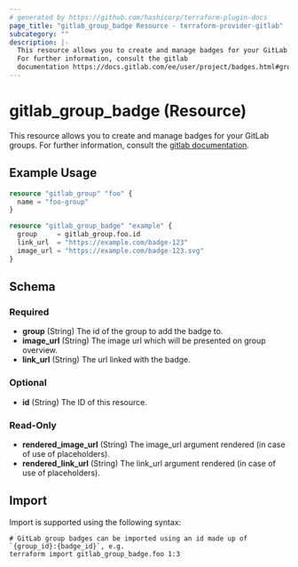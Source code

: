 ```yaml
---
# generated by https://github.com/hashicorp/terraform-plugin-docs
page_title: "gitlab_group_badge Resource - terraform-provider-gitlab"
subcategory: ""
description: |-
  This resource allows you to create and manage badges for your GitLab groups.
  For further information, consult the gitlab
  documentation https://docs.gitlab.com/ee/user/project/badges.html#group-badges.
---
```


# gitlab_group_badge (Resource)

This resource allows you to create and manage badges for your GitLab groups.
For further information, consult the [gitlab
documentation](https://docs.gitlab.com/ee/user/project/badges.html#group-badges).

## Example Usage

```terraform
resource "gitlab_group" "foo" {
  name = "foo-group"
}

resource "gitlab_group_badge" "example" {
  group     = gitlab_group.foo.id
  link_url  = "https://example.com/badge-123"
  image_url = "https://example.com/badge-123.svg"
}
```

<!-- schema generated by tfplugindocs -->
## Schema

### Required

- **group** (String) The id of the group to add the badge to.
- **image_url** (String) The image url which will be presented on group overview.
- **link_url** (String) The url linked with the badge.

### Optional

- **id** (String) The ID of this resource.

### Read-Only

- **rendered_image_url** (String) The image_url argument rendered (in case of use of placeholders).
- **rendered_link_url** (String) The link_url argument rendered (in case of use of placeholders).

## Import

Import is supported using the following syntax:

```shell
# GitLab group badges can be imported using an id made up of `{group_id}:{badge_id}`, e.g.
terraform import gitlab_group_badge.foo 1:3
```
